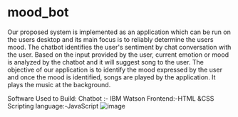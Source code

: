 # mood_bot
Our proposed system is implemented as an application which can be run on 
the users desktop and its main focus is to reliably determine the users mood.
 The chatbot identifies the user's sentiment by chat conversation with the user. 
Based on the input provided by the user, current emotion or mood is analyzed by
the chatbot and it will suggest song to the user. 
The objective of our application is to identify the mood expressed
by the user and once the mood is identified, songs are played by the application.
It plays the music at the background.

Software Used to Build:
Chatbot :- IBM Watson 
Frontend:-HTML &CSS
Scripting language:-JavaScript
![image](https://user-images.githubusercontent.com/131970727/234872393-2329deff-c768-448f-ae58-450979d81308.png)


